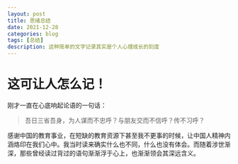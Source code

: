 ```yaml
---
layout: post
title: 思绪总结
date: 2021-12-28
categories: blog
tags: [总结]
description: 这种简单的文字记录其实是个人心理成长的刻度
---
```


# 这可让人怎么记！

刚才一直在心底响起论语的一句话：

> 吾日三省吾身，为人谋而不忠呼？与朋友交而不信呼？传不习呼？

感谢中国的教育事业，在短缺的教育资源下甚至我不更事的时候，让中国人精神内涵烙印在我们心中。我当时读来确实什么也不同，什么也没有体会。而随着涉世渐深，那些曾经读过背过的语句渐渐浮于心上，也渐渐领会其深远含义。
